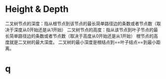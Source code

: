 # Height & Depth
二叉树节点的深度：指从根节点到该节点的最长简单路径边的条数或者节点数（取决于深度从0开始还是从1开始）
二叉树节点的高度：指从该节点到叶子节点的最长简单路径边的条数或者节点数（取决于高度从0开始还是从1开始）
根节点的高度就是二叉树的最大深度。
二叉树的最小深度是根结点到==叶子结点==到最小距离。
# q
